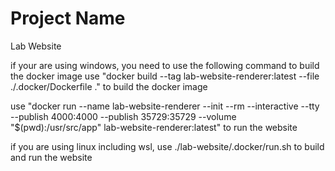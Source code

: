 # Project Name

Lab Website

if your are using windows, you need to use the following command to build the docker image
use    "docker build --tag lab-website-renderer:latest --file ./.docker/Dockerfile ." to                 build the docker image

use  "docker run --name lab-website-renderer --init --rm --interactive --tty --publish 4000:4000 --publish 35729:35729 --volume "$(pwd):/usr/src/app" lab-website-renderer:latest" to run the website


if you are using linux including wsl, use ./lab-website/.docker/run.sh to build and run the website
